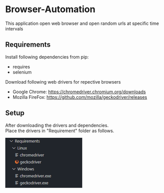 # Browser-Automation
 
This application open web browser and open random urls at specific time intervals

## Requirements
Install following dependencies from pip:
 - requires
 - selenium
 
Download following web drivers for repective browsers
 - Google Chrome:
  https://chromedriver.chromium.org/downloads
 - Mozilla FireFox:
  https://github.com/mozilla/geckodriver/releases<br>

## Setup<br>

After downloading the drivers and dependencies.<br>
Place the drivers in "Requirement" folder as follows.<br>

![](Images/Folder_Structure.PNG)
